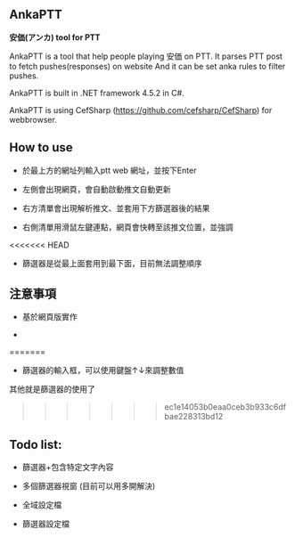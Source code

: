 ## AnkaPTT
**安価(アンカ) tool for PTT**

AnkaPTT is a tool that help people playing 安価 on PTT. It parses PTT post to fetch pushes(responses) on website And it can be set anka rules to filter pushes. 

AnkaPTT is built in .NET framework 4.5.2 in C#.

AnkaPTT is using CefSharp (https://github.com/cefsharp/CefSharp) for webbrowser.

## How to use

* 於最上方的網址列輸入ptt web 網址，並按下Enter

* 左側會出現網頁，會自動啟動推文自動更新

* 右方清單會出現解析推文、並套用下方篩選器後的結果

* 右側清單用滑鼠左鍵連點，網頁會快轉至該推文位置，並強調

<<<<<<< HEAD
* 篩選器是從最上面套用到最下面，目前無法調整順序

## 注意事項

* 基於網頁版實作

* 

=======
* 篩選器的輸入框，可以使用鍵盤↑↓來調整數值

其他就是篩選器的使用了
>>>>>>> ec1e14053b0eaa0ceb3b933c6dfbae228313bd12

## Todo list:

* 篩選器+包含特定文字內容

* 多個篩選器視窗 (目前可以用多開解決)

* 全域設定檔

* 篩選器設定檔
